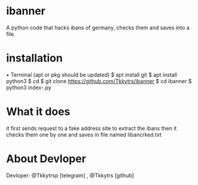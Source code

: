 # ibanner
A python code that hacks ibans of germany, checks them and saves into a file.

# installation
• Terminal (apt or pkg should be updated)
$ apt install git
$ apt install python3
$ cd
$ git clone https://github.com/Tkkytrs/ibanner
$ cd ibanner
$ python3 index-.py

# What it does

it first sends request to a fake address site to extract the ibans
then it checks them one by one and saves in file named
libancrked.txt

# About Devloper 

Devloper: @Tkkytrsp [telegram] , @Tkkytrs [github]



